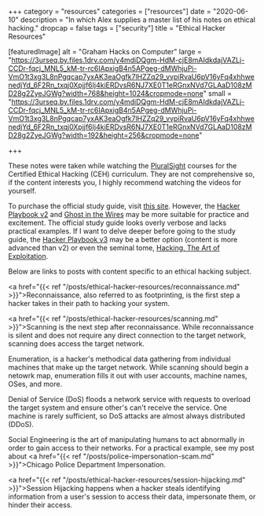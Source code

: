 +++
category = "resources"
categories = ["resources"]
date = "2020-06-10"
description = "In which Alex supplies a master list of his notes on ethical hacking."
dropcap = false
tags = ["security"]
title = "Ethical Hacker Resources"

[featuredImage]
  alt = "Graham Hacks on Computer"
  large = "https://3urseq.by.files.1drv.com/y4mdiDQgm-HdM-cjE8mAIdkdajVAZLj-CCDr-fqcj_MNL5_kM-tr-rc6IApxigB4n5APgeg-dMWhjuPi-VmO1t3xg3L8nPgqcap7yxAK3eaOgfk7lHZZq29_vvpiRvaU6pV16yFq4xhhwenedjYd_6F2Rn_txqj0Xpjjf6Ij4kiERDvsR6NJ7XE0T1eRGnxNVd7GLAaD108zMD28g2ZyeJGWg?width=768&height=1024&cropmode=none"
  small = "https://3urseq.by.files.1drv.com/y4mdiDQgm-HdM-cjE8mAIdkdajVAZLj-CCDr-fqcj_MNL5_kM-tr-rc6IApxigB4n5APgeg-dMWhjuPi-VmO1t3xg3L8nPgqcap7yxAK3eaOgfk7lHZZq29_vvpiRvaU6pV16yFq4xhhwenedjYd_6F2Rn_txqj0Xpjjf6Ij4kiERDvsR6NJ7XE0T1eRGnxNVd7GLAaD108zMD28g2ZyeJGWg?width=192&height=256&cropmode=none"

+++

These notes were taken while watching the [PluralSight](https://app.pluralsight.com/paths/certificate/ethical-hacking-ceh-prep-2018) courses for the Certified Ethical Hacking (CEH) curriculum. They are not comprehensive so, if the content interests you, I highly recommend watching the videos for yourself.

To purchase the official study guide, visit [this site](https://www.wiley.com/en-us/CEH+v10+Certified+Ethical+Hacker+Study+Guide-p-9781119533269). However, the [Hacker Playbook v2](https://www.amazon.com/dp/1512214566/ref=as_li_ss_tl?cv_ct_id=amzn1.idea.2A2G5RW8E6Q5J&cv_ct_pg=storefront&cv_ct_wn=aip-storefront&ref=exp_cov_ceos3ctutorials_dp_vv_d&linkCode=sl1&tag=ceos3c666-20&linkId=4c0880aebec44c0491e56e051c3c2b9e&language=en_US) and [Ghost in the Wires](https://www.amazon.com/dp/0316037729/ref=as_li_ss_tl?cv_ct_id=amzn1.idea.2A2G5RW8E6Q5J&cv_ct_pg=storefront&cv_ct_wn=aip-storefront&ref=exp_cov_ceos3ctutorials_dp_vv_d&linkCode=sl1&tag=ceos3c666-20&linkId=46fc9f7057949d83035b9a21507307b5&language=en_US) may be more suitable for practice and excitement. The official study guide looks overly verbose and lacks practical examples. If I want to delve deeper before going to the study guide, the [Hacker Playbook v3](https://www.amazon.com/Hacker-Playbook-Practical-Penetration-Testing-ebook/dp/B07CSPFYZ2/ref=pd_sim_ebk_14_2/146-7743441-1390659?_encoding=UTF8&pd_rd_i=B07CSPFYZ2&pd_rd_r=f94b34df-328d-4499-810f-8e5981851c7c&pd_rd_w=nPlYC&pd_rd_wg=kkCmH&pf_rd_p=dc5f8131-4953-4e94-b701-14887e2f8999&pf_rd_r=ZN8PNSC5N04M3JXJV0WN&psc=1&refRID=ZN8PNSC5N04M3JXJV0WN) may be a better option (content is more advanced than v2) or even the seminal tome, [Hacking, The Art of Exploitation](https://www.amazon.com/Hacking-Art-Exploitation-Jon-Erickson-ebook/dp/B004OEJN3I/ref=pd_sim_ebk_14_5/146-7743441-1390659?_encoding=UTF8&pd_rd_i=B004OEJN3I&pd_rd_r=f94b34df-328d-4499-810f-8e5981851c7c&pd_rd_w=nPlYC&pd_rd_wg=kkCmH&pf_rd_p=dc5f8131-4953-4e94-b701-14887e2f8999&pf_rd_r=ZN8PNSC5N04M3JXJV0WN&psc=1&refRID=ZN8PNSC5N04M3JXJV0WN).

Below are links to posts with content specific to an ethical hacking subject.

<a href="{{< ref "/posts/ethical-hacker-resources/reconnaissance.md" >}}">Reconnaissance</a>, also referred to as footprinting, is the first step a hacker takes in their path to hacking your system.

<a href="{{< ref "/posts/ethical-hacker-resources/scanning.md" >}}">Scanning</a> is the next step after reconnaissance. While reconnaissance is silent and does not require any direct connection to the target network, scanning does access the target network.

Enumeration, is a hacker's methodical data gathering from individual machines that make up the target network. While scanning should begin a netowrk map, enumeration fills it out with user accounts, machine names, OSes, and more.

Denial of Service (DoS) floods a network service with requests to overload the target system and ensure other's can't receive the service. One machine is rarely sufficient, so DoS attacks are almost always distributed (DDoS).

Social Engineering is the art of manipulating humans to act abnormally in order to gain access to their networks. For a practical example, see my post about <a href="{{< ref "/posts/police-impersonation-scam.md" >}}">Chicago Police Department Impersonation</a>.

<a href="{{< ref "/posts/ethical-hacker-resources/session-hijacking.md" >}}">Session Hijacking</a> happens when a hacker steals identifying information from a user's session to access their data, impersonate them, or hinder their access.
